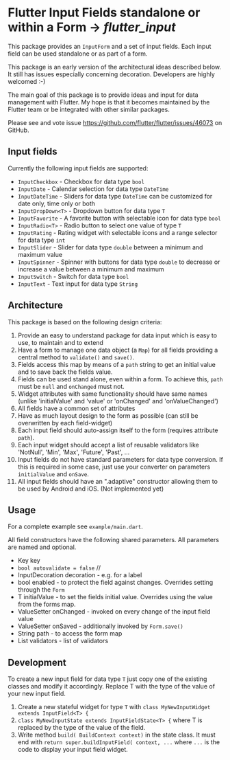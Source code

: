 # Flutter Input Fields standalone or within a Form &rarr; <i>flutter_input</i>
This package provides an `InputForm` and a set of input fields.
Each input field can be used standalone or as part of a form.

This package is an early version of the architectural ideas
described below.
It still has issues especially concerning decoration.
Developers are highly welcomed :-)

The main goal of this package is to provide ideas and input
for data management with Flutter.
My hope is that it becomes maintained by the Flutter team or
be integrated with other similar packages.

Please see and vote issue https://github.com/flutter/flutter/issues/46073
on GitHub.

## Input fields
Currently the following input fields are supported:
* `InputCheckbox` - Checkbox for data type `bool`
* `InputDate` - Calendar selection for data type `DateTime`
* `InputDateTime` - Sliders for data type `DateTime` can be customized for date only, time only or both
* `InputDropDown<T>` - Dropdown button for data type `T`
* `InputFavorite` - A favorite button with selectable icon for data type `bool`
* `InputRadio<T>` - Radio button to select one value of type `T`
* `InputRating` - Rating widget with selectable icons and a range selector for data type `int`
* `InputSlider` - Slider for data type `double` between a minimum and maximum value
* `InputSpinner` - Spinner with buttons for data type `double` to decrease or increase a value
 between a minimum and maximum
* `InputSwitch` - Switch for data type `bool`
* `InputText` - Text input for data type `String`

## Architecture
This package is based on the following design criteria:
1. Provide an easy to understand package for data input which is
easy to use, to maintain and to extend
1. Have a form to manage one data object (a `Map`) for all fields
providing a central method to `validate()` and `save()`.
1. Fields access this map by means of a `path` string to get
an initial value and to save back the fields value.
1. Fields can be used stand alone, even within a form.
To achieve this, `path` must be `null` and `onChanged` must not.
1. Widget attributes with same functionality should have same names
(unlike 'initialValue' and 'value' or 'onChanged' and 'onValueChanged')
1. All fields have a common set of attributes
1. Have as much layout design to the form as possible
(can still be overwritten by each field-widget)
1. Each input field should auto-assign itself to the form
(requires attribute `path`).
1. Each input widget should accept a list of reusable validators like
'NotNull', 'Min', 'Max', 'Future', 'Past', ...
1. Input fields do not have standard parameters for data type conversion.
If this is required in some case, just use your converter on parameters
`initialValue` and `onSave`.
1. All input fields should have an ".adaptive" constructor
 allowing them to be used by Android and iOS. (Not implemented yet)


## Usage

For a complete example see `example/main.dart`.

All field constructors have the following shared parameters.
All parameters are named and optional.

* Key key
* `bool autovalidate = false` // 
* InputDecoration decoration - e.g. for a label
* bool enabled - to protect the field against changes. Overrides
setting through the `Form`
* T initialValue - to set the fields initial value. Overrides using
the value from the forms map.
* ValueSetter<T> onChanged - invoked on every change
 of the input field value
* ValueSetter<T> onSaved - additionally invoked by `Form.save()`
* String path - to access the form map
* List<InputValidator> validators - list of validators


## Development
To create a new input field for data type `T` just copy one of the existing
classes and modify it accordingly. Replace T with the type of the value of
your new input field.
1. Create a new stateful widget for type `T` with
`class MyNewInputWidget extends InputField<T> {`
1. `class MyNewInputState extends InputFieldState<T> {`
 where T is replaced by the type of the value of the field.
1. Write method `build( BuildContext context)` in the state class.
 It must end with `return super.buildInputField( context, ...` where
 `...` is the code to display your input field widget.
